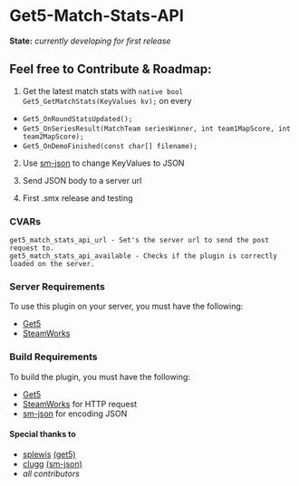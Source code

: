# Get5-Match-Stats-API
**State:** *currently developing for first release*

## Feel free to Contribute & Roadmap:
1. Get the latest match stats with `native bool Get5_GetMatchStats(KeyValues kv);` on every
* `Get5_OnRoundStatsUpdated();`
* `Get5_OnSeriesResult(MatchTeam seriesWinner, int team1MapScore, int team2MapScore);`
* `Get5_OnDemoFinished(const char[] filename);`

2. Use [sm-json](https://github.com/clugg/sm-json) to change KeyValues to JSON

3. Send JSON body to a server url

4. First .smx release and testing

### CVARs
```
get5_match_stats_api_url - Set's the server url to send the post request to.
get5_match_stats_api_available - Checks if the plugin is correctly loaded on the server.
```

### Server Requirements

To use this plugin on your server, you must have the following:

- [Get5](https://github.com/splewis/get5)
- [SteamWorks](https://forums.alliedmods.net/showthread.php?t=229556)

### Build Requirements

To build the plugin, you must have the following:

- [Get5](https://github.com/splewis/get5)
- [SteamWorks](https://raw.githubusercontent.com/KyleSanderson/SteamWorks/master/Pawn/includes/SteamWorks.inc) for HTTP request
- [sm-json](https://github.com/clugg/sm-json) for encoding JSON

#### Special thanks to
* [splewis](https://github.com/splewis) [(get5)](https://github.com/splewis/get5)
* [clugg](https://github.com/clugg) [(sm-json)](https://github.com/clugg/sm-json)
* *all contributors*

